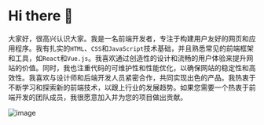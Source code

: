 # Hi there 👋

大家好，很高兴认识大家。我是一名前端开发者，专注于构建用户友好的网页和应用程序。我有扎实的`HTML`、`CSS`和`JavaScript`技术基础，并且熟悉常见的前端框架和工具，如`React`和`Vue.js`。我喜欢通过创造性的设计和流畅的用户体验来提升网站的价值。同时，我也注重代码的可维护性和性能优化，以确保网站的稳定性和高效性。我喜欢与设计师和后端开发人员紧密合作，共同实现出色的产品。我热衷于不断学习和探索新的前端技术，以跟上行业的发展趋势。如果您需要一个热衷于前端开发的团队成员，我很愿意加入并为您的项目做出贡献。

![image](https://count.himiku.com/get/@kecat?theme=gelbooru)
